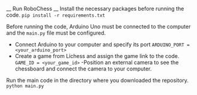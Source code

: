 __ Run RoboChess __
Install the necessary packages before running the code.
`pip install -r requirements.txt`

Before running the code, Arduino Uno must be connected to the computer and the `main.py` file must be configured.

- Connect Arduino to your computer and specify its port
`ARDUINO_PORT = <your_arduino_port>`
- Create a game from Lichess and assign the game link to the code.
`GAME_ID = <your_game_id>`
-Position an external camera to see the chessboard and connect the camera to your computer.

Run the main code in the directory where you downloaded the repository.
`python main.py`
